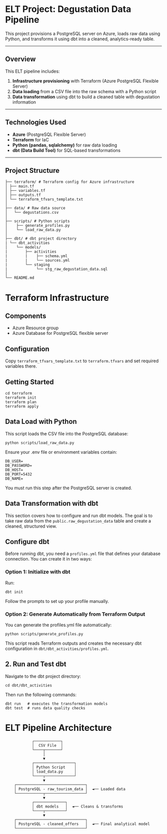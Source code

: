 # ELT Project: Degustation Data Pipeline

This project provisions a PostgreSQL server on Azure, loads raw data using Python, and transforms it using dbt into a cleaned, analytics-ready table.

---

## Overview

This ELT pipeline includes:

1. **Infrastructure provisioning** with Terraform (Azure PostgreSQL Flexible Server)
2. **Data loading** from a CSV file into the raw schema with a Python script
3. **Data transformation** using dbt to build a cleaned table with degustation information

---

## Technologies Used

- **Azure** (PostgreSQL Flexible Server)
- **Terraform** for IaC
- **Python (pandas, sqlalchemy)** for raw data loading
- **dbt (Data Build Tool)** for SQL-based transformations

---

## Project Structure


```
├── terraform/ # Terraform config for Azure infrastructure
│ ├── main.tf
│ ├── variables.tf
│ ├── outputs.tf
│ └── terraform_tfvars_template.txt
│
├── data/ # Raw data source
│   └── degustations.csv
│
├── scripts/ # Python scripts
│    ├── generate_profiles.py
│    └── load_raw_data.py
│
├── dbt/ # dbt project directory
| └── dbt_activities
│    └── models/
|        ├── activities
|        |    ├── schema.yml
|        |    └── sources.yml
|        └── staging
|             └── stg_raw_degustation_data.sql
│
└── README.md
```


# Terraform Infrastructure

## Components

- Azure Resource group
- Azure Database for PostgreSQL flexible server

## Configuration

Copy `terraform_tfvars_template.txt` to `terraform.tfvars` and set required variables there.

## Getting Started

```
cd terraform
terraform init
terraform plan
terraform apply
```

## Data Load with Python

This script loads the CSV file into the PostgreSQL database:

```
python scripts/load_raw_data.py
```

Ensure your .env file or environment variables contain:

```
DB_USER=
DB_PASSWORD=
DB_HOST=
DB_PORT=5432
DB_NAME=
```

You must run this step after the PostgreSQL server is created.

## Data Transformation with dbt

This section covers how to configure and run dbt models. The goal is to take raw data from the `public.raw_degustation_data` table and create a cleaned, structured view.

## Configure dbt

Before running dbt, you need a `profiles.yml` file that defines your database connection. You can create it in two ways:

### Option 1: Initialize with dbt

Run:

```
dbt init
```

Follow the prompts to set up your profile manually.

### Option 2: Generate Automatically from Terraform Output

You can generate the profiles.yml file automatically:

```
python scripts/generate_profiles.py
```

This script reads Terraform outputs and creates the necessary dbt configuration in `dbt/dbt_activities/profiles.yml`.

## 2. Run and Test dbt

Navigate to the dbt project directory:

```
cd dbt/dbt_activities
```

Then run the following commands:

```
dbt run   # executes the transformation models
dbt test  # runs data quality checks
```


# ELT Pipeline Architecture


                ┌────────────┐
                │  CSV File  │
                └────┬───────┘
                     │
                     ▼
                ┌──────────────────┐
                │ Python Script    │
                │ load_data.py     │
                └────┬─────────────┘
                     ▼
        ┌───────────────────────────────┐
        │ PostgreSQL - raw_tourism_data │  ◄── Loaded data
        └────────────┬──────────────────┘
                     ▼
                ┌──────────────┐
                │ dbt models   │  ◄── Cleans & transforms
                └────┬─────────┘
                     ▼
        ┌───────────────────────────────┐
        │ PostgreSQL - cleaned_offers   │  ◄── Final analytical model
        └───────────────────────────────┘

